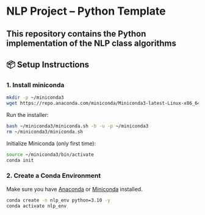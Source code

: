 # NLP Project – Python Template

This repository contains the Python implementation of the NLP class algorithms
---

## 📦 Setup Instructions

### 1. Install miniconda

```bash
mkdir -p ~/miniconda3
wget https://repo.anaconda.com/miniconda/Miniconda3-latest-Linux-x86_64.sh -O ~/miniconda3/miniconda.sh
```

Run the installer:

```bash
bash ~/miniconda3/miniconda.sh -b -u -p ~/miniconda3
rm ~/miniconda3/miniconda.sh
```

Initialize Miniconda (only first time):

```bash 
source ~/miniconda3/bin/activate
conda init 
```
### 2. Create a Conda Environment

Make sure you have [Anaconda](https://www.anaconda.com/products/distribution) or [Miniconda](https://docs.conda.io/en/latest/miniconda.html) installed.

```bash
conda create -n nlp_env python=3.10 -y
conda activate nlp_env
```